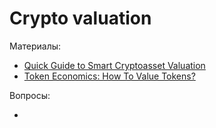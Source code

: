 # Crypto valuation


Материалы:

* [Quick Guide to Smart Cryptoasset Valuation](https://hackernoon.com/quick-guide-to-smart-cryptoasset-valuation-710a2d77d7ba)
* [Token Economics: How To Value Tokens?](https://hackernoon.com/token-economics-how-to-value-tokens-722c985c00d4)


Вопросы:

*
